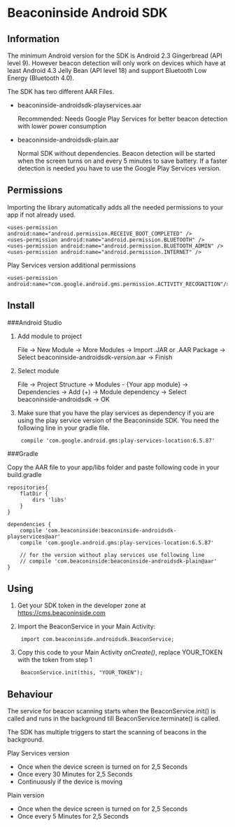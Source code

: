 Beaconinside Android SDK
==========

Information
--

The minimum Android version for the SDK is Android 2.3 Gingerbread (API level 9).
However beacon detection will only work on devices which have at least Android 4.3 Jelly Bean (API level 18)
and support Bluetooth Low Energy (Bluetooth 4.0).

The SDK has two different AAR Files.

*   beaconinside-androidsdk-playservices.aar

    Recommended: Needs Google Play Services for better beacon detection with lower power consumption

*   beaconinside-androidsdk-plain.aar

    Normal SDK without dependencies. Beacon detection will be started when the screen turns on and every 5 minutes to save battery. If a faster detection is needed you have to use the Google Play Services version.


Permissions
--

Importing the library automatically adds all the needed permissions to your app if not already used.

    <uses-permission android:name="android.permission.RECEIVE_BOOT_COMPLETED" />
    <uses-permission android:name="android.permission.BLUETOOTH" />
    <uses-permission android:name="android.permission.BLUETOOTH_ADMIN" />
    <uses-permission android:name="android.permission.INTERNET" />

Play Services version additional permissions

    <uses-permission android:name="com.google.android.gms.permission.ACTIVITY_RECOGNITION"/>

Install
--

###Android Studio

1. Add module to project

    File -> New Module -> More Modules -> Import .JAR or .AAR Package -> Select beaconinside-androidsdk-*version*.aar -> Finish

2. Select module

    File -> Project Structure -> Modules - {Your app module} -> Dependencies -> Add (+) -> Module dependency -> Select beaconinside-androidsdk -> OK

3. Make sure that you have the play services as dependency if you are using the play service version of the Beaconinside SDK. You need the following line in your gradle file.

        compile 'com.google.android.gms:play-services-location:6.5.87'


###Gradle

Copy the AAR file to your app/libs folder and paste following code in your build.gradle

    repositories{
        flatDir {
            dirs 'libs'
        }
    }

    dependencies {
        compile 'com.beaconinside:beaconinside-androidsdk-playservices@aar'
        compile 'com.google.android.gms:play-services-location:6.5.87'

        // for the version without play services use following line
        // compile 'com.beaconinside:beaconinside-androidsdk-plain@aar'
    }


Using
--

1. Get your SDK token in the developer zone at https://cms.beaconinside.com

2. Import the BeaconService in your Main Activity:

        import com.beaconinside.androidsdk.BeaconService;

3. Copy this code to your Main Activity *onCreate()*, replace YOUR_TOKEN with the token from step 1

        BeaconService.init(this, "YOUR_TOKEN");

Behaviour
--
The service for beacon scanning starts when the BeaconService.init() is called and runs in the
background till BeaconService.terminate() is called.

The SDK has multiple triggers to start the scanning of beacons in the background.

Play Services version
- Once when the device screen is turned on for 2,5 Seconds
- Once every 30 Minutes for 2,5 Seconds
- Continuously if the device is moving

Plain version
- Once when the device screen is turned on for 2,5 Seconds
- Once every 5 Minutes for 2,5 Seconds
